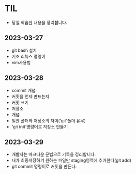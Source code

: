 # TIL
- 당일 학습한 내용을 정리합니다.
## 2023-03-27
- git bash 설치
- 기초 리눅스 명령어
- vim사용법
## 2023-03-28
 - commit 개념
  - 커밋을 언제 만드는지
  - 커밋 크기
 - 저장소
  - 개념
  - 일반 폴더와 저장소의 차이('git'폴더 유무)
  - 'git init'명령어로 저장소 만들기
  
## 2023-03-29
- 개발자는 마크다운 문법으로 기록을 정리합니다.
- 내가 최종저장하기 원하는 파일만 staging영역에 추가한다(git add)
- git commit 명령어로 커밋을 만든다.